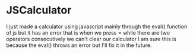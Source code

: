 # JSCalculator
I just made a calculator using javascript mainly through the eval() function of js but it has an error that is when we press = while there are two operators consecutively we can't clear our calculator I am sure this is because the eval() throws an error but I'll fix it in the future.
